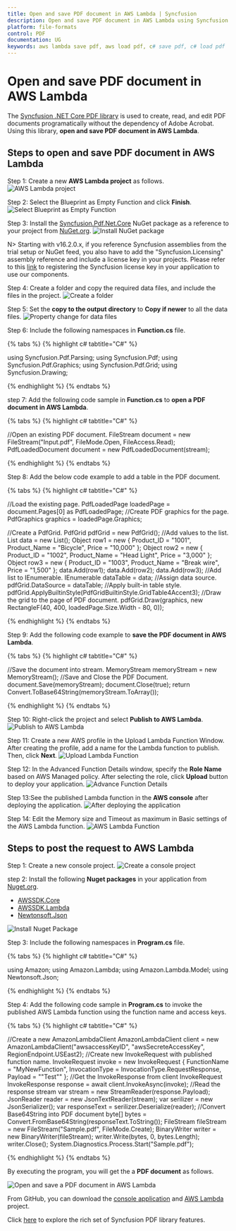 ```yaml
---
title: Open and save PDF document in AWS Lambda | Syncfusion
description: Open and save PDF document in AWS Lambda using Syncfusion .NET Core PDF library without the dependency of Adobe Acrobat. 
platform: file-formats
control: PDF
documentation: UG
keywords: aws lambda save pdf, aws load pdf, c# save pdf, c# load pdf
---
```


# Open and save PDF document in AWS Lambda

The [Syncfusion .NET Core PDF library](https://www.syncfusion.com/document-processing/pdf-framework/net-core) is used to create, read, and edit PDF documents programatically without the dependency of Adobe Acrobat. Using this library, **open and save PDF document in AWS Lambda**. 

## Steps to open and save PDF document in AWS Lambda

Step 1: Create a new **AWS Lambda project** as follows.
![AWS Lambda project](AWS_Images/AWS_Project.png)

Step 2: Select the Blueprint as Empty Function and click **Finish**.
![Select Blueprint as Empty Function](AWS_Images/Blueprint_AWS.png)

Step 3: Install the [Syncfusion.Pdf.Net.Core](https://www.nuget.org/packages/Syncfusion.Pdf.Net.Core/) NuGet package as a reference to your project from [NuGet.org](https://www.nuget.org/).
![Install NuGet package](AWS_Images/NuGetPackage.png)

N> Starting with v16.2.0.x, if you reference Syncfusion assemblies from the trial setup or NuGet feed, you also have to add the "Syncfusion.Licensing" assembly reference and include a license key in your projects. Please refer to this [link](https://help.syncfusion.com/common/essential-studio/licensing/overview) to registering the Syncfusion license key in your application to use our components.

Step 4: Create a folder and copy the required data files, and include the files in the project.
![Create a folder](AWS_Images/Data-Folder.png)

Step 5: Set the **copy to the output directory** to **Copy if newer** to all the data files.
![Property change for data files](AWS_Images/Property.png)

Step 6: Include the following namespaces in **Function.cs** file.

{% tabs %}
{% highlight c# tabtitle="C#" %}

using Syncfusion.Pdf.Parsing;
using Syncfusion.Pdf;
using Syncfusion.Pdf.Graphics;
using Syncfusion.Pdf.Grid;
using Syncfusion.Drawing;

{% endhighlight %}
{% endtabs %}

step 7: Add the following code sample in **Function.cs** to **open a PDF document in AWS Lambda**.

{% tabs %}
{% highlight c# tabtitle="C#" %}

//Open an existing PDF document.
FileStream document = new FileStream("Input.pdf", FileMode.Open, FileAccess.Read);
PdfLoadedDocument document = new PdfLoadedDocument(stream);

{% endhighlight %}
{% endtabs %}

Step 8: Add the below code example to add a table in the PDF document.

{% tabs %}
{% highlight c# tabtitle="C#" %}

//Load the existing page.
PdfLoadedPage loadedPage = document.Pages[0] as PdfLoadedPage;
//Create PDF graphics for the page.
PdfGraphics graphics = loadedPage.Graphics;

//Create a PdfGrid.
PdfGrid pdfGrid = new PdfGrid();
//Add values to the list.
List<object> data = new List<object>();
Object row1 = new { Product_ID = "1001", Product_Name = "Bicycle", Price = "10,000" };
Object row2 = new { Product_ID = "1002", Product_Name = "Head Light", Price = "3,000" };
Object row3 = new { Product_ID = "1003", Product_Name = "Break wire", Price = "1,500" };
data.Add(row1);
data.Add(row2);
data.Add(row3);
//Add list to IEnumerable.
IEnumerable<object> dataTable = data;
//Assign data source.
pdfGrid.DataSource = dataTable;
//Apply built-in table style.
pdfGrid.ApplyBuiltinStyle(PdfGridBuiltinStyle.GridTable4Accent3);
//Draw the grid to the page of PDF document.
pdfGrid.Draw(graphics, new RectangleF(40, 400, loadedPage.Size.Width - 80, 0));

{% endhighlight %}
{% endtabs %}

Step 9: Add the following code example to **save the PDF document in AWS Lambda**.

{% tabs %}
{% highlight c# tabtitle="C#" %}

//Save the document into stream.
MemoryStream memoryStream = new MemoryStream();
//Save and Close the PDF Document.
document.Save(memoryStream);
document.Close(true);
return Convert.ToBase64String(memoryStream.ToArray());

{% endhighlight %}
{% endtabs %}

Step 10: Right-click the project and select **Publish to AWS Lambda**.
![Publish to AWS Lambda](AWS_Images/Publish.png)

Step 11: Create a new AWS profile in the Upload Lambda Function Window. After creating the profile, add a name for the Lambda function to publish. Then, click **Next**.
![Upload Lambda Function](AWS_Images/Upload-Lampda.png)

Step 12: In the Advanced Function Details window, specify the **Role Name** based on AWS Managed policy. After selecting the role, click **Upload** button to deploy your application.
![Advance Function Details](AWS_Images/Advanced-AWS.png)

Step 13:See the published Lambda function in the **AWS console** after deploying the application.
![After deploying the application](AWS_Images/Function.png)

Step 14: Edit the Memory size and Timeout as maximum in Basic settings of the AWS Lambda function.
![AWS Lambda Function](AWS_Images/Basic-Settings.png)


## Steps to post the request to AWS Lambda

Step 1: Create a new console project.
![Create a console project](AWS_Images/Console-APP.png)

step 2: Install the following **Nuget packages** in your application from [Nuget.org](https://www.nuget.org/).

* [AWSSDK.Core](https://www.nuget.org/packages/AWSSDK.Core/)
* [AWSSDK.Lambda](https://www.nuget.org/packages/AWSSDK.Lambda/)
* [Newtonsoft.Json](https://www.nuget.org/packages/Newtonsoft.Json/)

![Install Nuget Package](AWS_Images/AWS_Package.png)

Step 3: Include the following namespaces in **Program.cs** file.

{% tabs %}
{% highlight c# tabtitle="C#" %}

using Amazon;
using Amazon.Lambda;
using Amazon.Lambda.Model;
using Newtonsoft.Json;

{% endhighlight %}
{% endtabs %}

Step 4: Add the following code sample in **Program.cs** to invoke the published AWS Lambda function using the function name and access keys.

{% tabs %}
{% highlight c# tabtitle="C#" %}

//Create a new AmazonLambdaClient
AmazonLambdaClient client = new AmazonLambdaClient("awsaccessKeyID", "awsSecreteAccessKey", RegionEndpoint.USEast2);
//Create new InvokeRequest with published function name.
InvokeRequest invoke = new InvokeRequest
{
    FunctionName = "MyNewFunction",
    InvocationType = InvocationType.RequestResponse,
    Payload = "\"Test\""
};
//Get the InvokeResponse from client InvokeRequest
InvokeResponse response = await client.InvokeAsync(invoke);
//Read the response stream
var stream = new StreamReader(response.Payload);
JsonReader reader = new JsonTextReader(stream);
var serilizer = new JsonSerializer();
var responseText = serilizer.Deserialize(reader);
//Convert Base64String into PDF document
byte[] bytes = Convert.FromBase64String(responseText.ToString());
FileStream fileStream = new FileStream("Sample.pdf", FileMode.Create);
BinaryWriter writer = new BinaryWriter(fileStream);
writer.Write(bytes, 0, bytes.Length);
writer.Close();
System.Diagnostics.Process.Start("Sample.pdf");

{% endhighlight %}
{% endtabs %}

By executing the program, you will get the a **PDF document** as follows.

![Open and save a PDF document in AWS Lambda](AWS_Images/Output.png)

From GitHub, you can download the [console application](https://github.com/SyncfusionExamples/PDF-Examples/tree/master/Open%20and%20Save%20PDF%20document/AWS/ConsoleApp) and [AWS Lambda](https://github.com/SyncfusionExamples/PDF-Examples/tree/master/Open%20and%20Save%20PDF%20document/AWS/AWSLambdaProject) project.

Click [here](https://www.syncfusion.com/document-processing/pdf-framework/net-core?_gl=1*7czwz1*_ga*OTcwNzc5NDkuMTY4MTEwMjEwNA..*_ga_WC4JKKPHH0*MTY4OTg0NTE0Ni4zMzguMC4xNjg5ODQ1MTQ2LjYwLjAuMA..) to explore the rich set of Syncfusion PDF library features. 